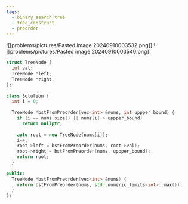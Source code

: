 ```yaml
---
tags:
  - binary_search_tree
  - tree_construct
  - preorder
---
```

![[problems/pictures/Pasted image 20240910003532.png]]
![[problems/pictures/Pasted image 20240910003540.png]]


```c++
struct TreeNode {  
  int val;  
  TreeNode *left;  
  TreeNode *right;  
};  
  
class Solution {  
  int i = 0;  
  
  TreeNode *bstFromPreorder(vec<int> &nums, int uppper_bound) {  
    if (i == nums.size() || nums[i] > uppper_bound)  
      return nullptr;  
  
    auto root = new TreeNode{nums[i]};  
    i++;  
    root->left = bstFromPreorder(nums, root->val);  
    root->right = bstFromPreorder(nums, uppper_bound);  
    return root;  
  }  
  
public:  
  TreeNode *bstFromPreorder(vec<int> &nums) {  
    return bstFromPreorder(nums, std::numeric_limits<int>::max());  
  }  
};
```